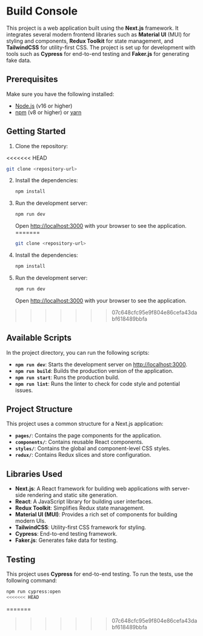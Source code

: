 # Build Console

This project is a web application built using the **Next.js** framework. It integrates several modern frontend libraries such as **Material UI** (MUI) for styling and components, **Redux Toolkit** for state management, and **TailwindCSS** for utility-first CSS. The project is set up for development with tools such as **Cypress** for end-to-end testing and **Faker.js** for generating fake data.

## Prerequisites

Make sure you have the following installed:

- [Node.js](https://nodejs.org/) (v16 or higher)
- [npm](https://www.npmjs.com/) (v8 or higher) or [yarn](https://yarnpkg.com/)

## Getting Started

1. Clone the repository:

<<<<<<< HEAD
   ```bash
   git clone <repository-url>
   ```

2. Install the dependencies:

   ```bash
   npm install
   ```

3. Run the development server:

   ```bash
   npm run dev
   ```

   Open [http://localhost:3000](http://localhost:3000) with your browser to see the application.
=======
    ```bash
    git clone <repository-url>
    ```

2. Install the dependencies:

    ```bash
    npm install
    ```

3. Run the development server:

    ```bash
    npm run dev
    ```

    Open [http://localhost:3000](http://localhost:3000) with your browser to see the application.
>>>>>>> 07c648cfc95e9f804e86cefa43dabf618489bbfa

## Available Scripts

In the project directory, you can run the following scripts:

- **`npm run dev`**: Starts the development server on [http://localhost:3000](http://localhost:3000).
- **`npm run build`**: Builds the production version of the application.
- **`npm run start`**: Runs the production build.
- **`npm run lint`**: Runs the linter to check for code style and potential issues.

## Project Structure

This project uses a common structure for a Next.js application:

- **`pages/`**: Contains the page components for the application.
- **`components/`**: Contains reusable React components.
- **`styles/`**: Contains the global and component-level CSS styles.
- **`redux/`**: Contains Redux slices and store configuration.

## Libraries Used

- **Next.js**: A React framework for building web applications with server-side rendering and static site generation.
- **React**: A JavaScript library for building user interfaces.
- **Redux Toolkit**: Simplifies Redux state management.
- **Material UI (MUI)**: Provides a rich set of components for building modern UIs.
- **TailwindCSS**: Utility-first CSS framework for styling.
- **Cypress**: End-to-end testing framework.
- **Faker.js**: Generates fake data for testing.

## Testing

This project uses **Cypress** for end-to-end testing. To run the tests, use the following command:

```bash
npm run cypress:open
<<<<<<< HEAD
```
=======
>>>>>>> 07c648cfc95e9f804e86cefa43dabf618489bbfa
